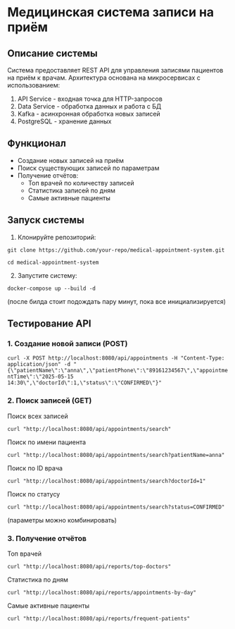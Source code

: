 # Медицинская система записи на приём
## Описание системы
Система предоставляет REST API для управления записями пациентов на приём к врачам. Архитектура основана на микросервисах с использованием:

1. API Service - входная точка для HTTP-запросов
2. Data Service - обработка данных и работа с БД
3. Kafka - асинхронная обработка новых записей
4. PostgreSQL - хранение данных

## Функционал
* Создание новых записей на приём
* Поиск существующих записей по параметрам
* Получение отчётов:
  * Топ врачей по количеству записей
  * Статистика записей по дням
  * Самые активные пациенты

## Запуск системы
1. Клонируйте репозиторий:

`git clone https://github.com/your-repo/medical-appointment-system.git`
   
`cd medical-appointment-system`

2. Запустите систему:

`docker-compose up --build -d`

(после билда стоит подождать пару минут, пока все инициализируется)
## Тестирование API

### 1. Создание новой записи (POST)

`curl -X POST http://localhost:8080/api/appointments -H "Content-Type: application/json" -d "{\"patientName\":\"anna\",\"patientPhone\":\"89161234567\",\"appointmentTime\":\"2025-05-15 14:30\",\"doctorId\":1,\"status\":\"CONFIRMED\"}"`

### 2. Поиск записей (GET)

Поиск всех записей

`curl "http://localhost:8080/api/appointments/search"`

Поиск по имени пациента

`curl "http://localhost:8080/api/appointments/search?patientName=anna"`

Поиск по ID врача

`curl "http://localhost:8080/api/appointments/search?doctorId=1"`

Поиск по статусу

`curl "http://localhost:8080/api/appointments/search?status=CONFIRMED"`

(параметры можно комбинировать)

### 3. Получение отчётов

Топ врачей

`curl "http://localhost:8080/api/reports/top-doctors"`

Статистика по дням

`curl "http://localhost:8080/api/reports/appointments-by-day"`

Самые активные пациенты

`curl "http://localhost:8080/api/reports/frequent-patients"`

